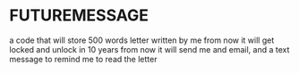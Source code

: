# FUTUREMESSAGE
a code that will store 500 words letter written by me  from now it will  get locked and unlock in 10 years from now it will send me and email, and a text message to remind me to read the letter 
